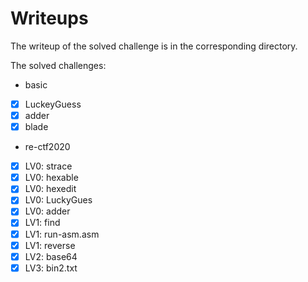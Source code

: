 # Writeups
The writeup of the solved challenge is in the corresponding directory.

The solved challenges: 
- basic
 - [x] LuckeyGuess
 - [x] adder
 - [x] blade 
- re-ctf2020
 - [x] LV0: strace
 - [x] LV0: hexable
 - [x] LV0: hexedit
 - [x] LV0: LuckyGues
 - [x] LV0: adder
 - [x] LV1: find
 - [x] LV1: run-asm.asm
 - [x] LV1: reverse
 - [x] LV2: base64
 - [x] LV3: bin2.txt
